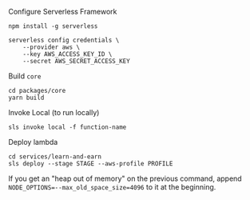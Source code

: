 Configure Serverless Framework
```
npm install -g serverless

serverless config credentials \
    --provider aws \
    --key AWS_ACCESS_KEY_ID \
    --secret AWS_SECRET_ACCESS_KEY
```

Build `core`
```
cd packages/core
yarn build
```

Invoke Local (to run locally)
```
sls invoke local -f function-name
```

Deploy lambda
```
cd services/learn-and-earn
sls deploy --stage STAGE --aws-profile PROFILE
```

If you get an "heap out of memory" on the previous command, append `NODE_OPTIONS=--max_old_space_size=4096` to it at the beginning.